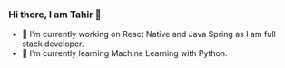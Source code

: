 ### Hi there, I am Tahir 👋

- 🔭 I’m currently working on React Native and Java Spring as I am full stack developer.
- 🌱 I’m currently learning Machine Learning with Python.
<!--
**thrturker1/thrturker1** is a ✨ _special_ ✨ repository because its `README.md` (this file) appears on your GitHub profile.

Here are some ideas to get you started:
- 👯 I’m looking to collaborate on ...
- 🤔 I’m looking for help with ...
- 💬 Ask me about ...
- 📫 How to reach me: 
- 😄 Pronouns: ...
- ⚡ Fun fact: ...
-->
